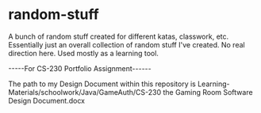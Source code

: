 # random-stuff
A bunch of random stuff created for different katas, classwork, etc. Essentially just an overall collection of random stuff I've created.
No real direction here. Used mostly as a learning tool.

-----For CS-230 Portfolio Assignment------

The path to my Design Document within this repository is Learning-Materials/schoolwork/Java/GameAuth/CS-230 the Gaming Room Software Design Document.docx
